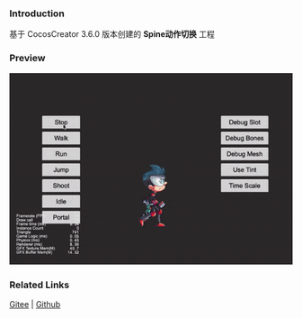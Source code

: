 ### Introduction

基于 CocosCreator 3.6.0 版本创建的 **Spine动作切换** 工程

### Preview
![image](../../../gif/202203/2022030226.gif)

### Related Links
[Gitee](https://gitee.com/mirrors_cocos-creator/test-cases-3d/tree/v3.0/assets/cases/spine) | [Github](https://github.com/cocos-creator/test-cases-3d/tree/v3.0/assets/cases/spine)
